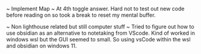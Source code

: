 ~ Implement Map ~
At 4th toggle answer. Hard not to test out new code before reading on so
took a break to reset my mental buffer.


~ Non lighthouse related but still computer stuff ~
Tried to figure out how to use obsidian as an alternative to notetaking from VScode. Kind of worked in windows wsl but the GUI seemed to small. 
So using vsCode within the wsl and obsidian on windows 11.